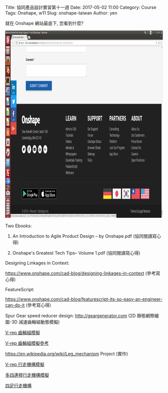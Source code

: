 Title: 協同產品設計實習第十一週
Date: 2017-05-02 11:00
Category: Course
Tags: Onshape, w11
Slug: onshape-taiwan
Author: yen

就在 Onshape 網站最底下, 您看到什麼?

<!-- PELICAN_END_SUMMARY -->

<img src="./../data/w11/buttomline_onshape.png" width="800" height="600" />

Two Ebooks:

1. An Introduction to Agile Product Design – by Onshape.pdf (協同閱讀寫心得)

2. Onshape's Greatest Tech Tips– Volume 1.pdf  (協同閱讀寫心得)

Designing Linkages in Context:

<a href="https://www.onshape.com/cad-blog/designing-linkages-in-context">https://www.onshape.com/cad-blog/designing-linkages-in-context</a> (參考寫心得)

FeatureScript:

<a href="https://www.onshape.com/cad-blog/featurescript-its-so-easy-an-engineer-can-do-it">https://www.onshape.com/cad-blog/featurescript-its-so-easy-an-engineer-can-do-it</a> (參考寫心得)

Spur Gear speed reducer design: <a href="http://geargenerator.com">http://geargenerator.com</a> (2D 靜態網際繪圖-3D 減速齒輪組動態模擬)

<a href="https://www.youtube.com/watch?v=mq_b58jUZAU">V-rep 齒輪組模擬</a>

<a href="http://www.forum.coppeliarobotics.com/viewtopic.php?f=9&t=3057">V-rep 齒輪組模擬參考</a>

<a href="https://en.wikipedia.org/wiki/Leg_mechanism">https://en.wikipedia.org/wiki/Leg_mechanism</a> Project (實作)

<a href="https://wikis.utexas.edu/display/RMD/Simulation">V-rep 行走機構模擬</a>

<a href="https://www.youtube.com/watch?v=5CfIpbY7N-s">多四連桿行走機構模擬</a>

<a href="http://galvanicloop.com/blog/post/7/quadruped-robot-5-simulation-on-v-rep">四足行走機構</a>